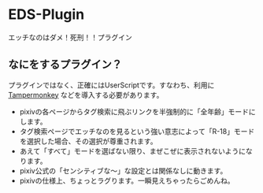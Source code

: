 # EDS-Plugin

エッチなのはダメ！死刑！！プラグイン

## なにをするプラグイン？

プラグインではなく、正確にはUserScriptです。すなわち、利用に　[Tampermonkey](https://www.tampermonkey.net/) などを導入する必要があります。

- pixivの各ページからタグ検索に飛ぶリンクを半強制的に「全年齢」モードにします。
- タグ検索ページでエッチなのを見るという強い意志によって「R-18」モードを選択した場合、その選択が尊重されます。
- あえて「すべて」モードを選ばない限り、まぜこぜに表示されないようになります。
- pixiv公式の「センシティブな〜」な設定とは関係なしに動きます。
- pixivの仕様上、ちょっとラグります。一瞬見えちゃったらごめんね。
